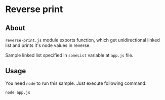 Reverse print
=============

About
-----
`reverse-print.js` module exports function, which get unidirectional linked list and prints it's node values in reverse.

Sample linked list specified in `someList` variable at `app.js` file.

Usage
-----
You need `node` to run this sample. Just execute following command:
```
node app.js
```
